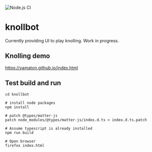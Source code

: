 ![Node.js CI](https://github.com/yamaton/knollbot/workflows/Node.js%20CI/badge.svg)

# knollbot

Currently providing UI to play knolling. Work in progress.


## Knolling demo

https://yamaton.github.io/index.html



## Test build and run

```shell
cd knollbot

# install node packages
npm install

# patch @types/matter-js
patch node_modules/@types/matter-js/index.d.ts < index.d.ts.patch

# Assume typescript is already installed
npm run build

# Open browser
firefox index.html
```

